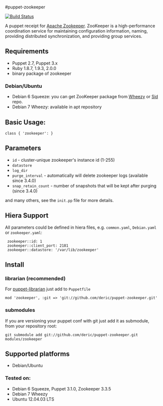 #puppet-zookeeper

[![Build Status](https://travis-ci.org/deric/puppet-zookeeper.png?branch=master)](https://travis-ci.org/deric/puppet-zookeeper)

A puppet receipt for [Apache Zookeeper](http://zookeeper.apache.org/). ZooKeeper is a high-performance coordination service for maintaining configuration information, naming, providing distributed synchronization, and providing group services.

## Requirements

  * Puppet 2.7, Puppet 3.x
  * Ruby 1.8.7, 1.9.3, 2.0.0
  * binary package of zookeeper

### Debian/Ubuntu

  * Debian 6 Squeeze: you can get ZooKeeper package from [Wheezy](http://packages.debian.org/wheezy/zookeeper) or [Sid](http://packages.debian.org/sid/zookeeper) repo.
  * Debian 7 Wheezy: available in apt repository

## Basic Usage:

    class { 'zookeeper': }

##  Parameters

   - `id` - cluster-unique zookeeper's instance id (1-255)
   - `datastore`
   - `log_dir`
   - `purge_interval` - automatically will delete zookeeper logs (available since 3.4.0)
   - `snap_retain_count` - number of snapshots that will be kept after purging (since 3.4.0)

and many others, see the `init.pp` file for more details.

## Hiera Support

All parameters could be defined in hiera files, e.g. `common.yaml`, `Debian.yaml` or `zookeeper.yaml`:

     zookeeper::id: 1
     zookeeper::client_port: 2181
     zookeeper::datastore: '/var/lib/zookeeper'


## Install

### librarian (recommended)

For [puppet-librarian](https://github.com/rodjek/librarian-puppet) just add to `Puppetfile`

    mod 'zookeeper', :git => 'git://github.com/deric/puppet-zookeeper.git'

### submodules

If you are versioning your puppet conf with git just add it as submodule, from your repository root:

    git submodule add git://github.com/deric/puppet-zookeeper.git modules/zookeeper


## Supported platforms

  * Debian/Ubuntu

### Tested on:

  * Debian 6 Squeeze, Puppet 3.1.0, Zookeeper 3.3.5
  * Debian 7 Wheezy
  * Ubuntu 12.04.03 LTS


